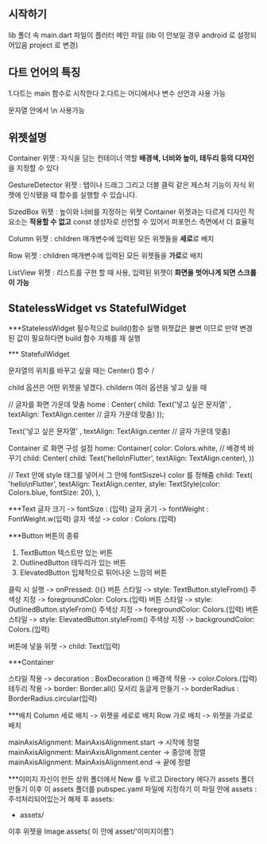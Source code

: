 ## 시작하기


lib 폴더 속 main.dart 파일이 플러터 메인 파일
(lib 이 안보일 경우 android 로 설정되어있음 project 로 변경)


## 다트 언어의 특징

1.다트는 main 함수로 시작한다 
2.다트는 어디에서나 변수 선언과 사용 가능


문자열 안에서 \n 사용가능

## 위젯설명

Container 위젯 : 자식을 담는 컨테이너 역할 **배경색, 너비와 높이, 테두리 등의 디자인**을 지정할 수 있다

GestureDetector 위젯 : 탭이나 드래그 그리고 더블 클릭 같은 제스처 기능이 자식 위젯에 인식됐을 때 함수를 실행할 수 있습니다.

SizedBox 위젯 : 높이와 너비를 지정하는 위젯 Container 위젯과는 다르게 디자인 적 요소는 **적용할 수 없고** const 생성자로 선언할 수 있어서 퍼포먼스 측면에서 더 효율적

Column 위젯 : children 매개변수에 입력된 모든 위젯들을 **세로**로 배치

Row 위젯 : children 매개변수에 입력된 모든 위젯들을 **가로**로 배치

ListView 위젯 : 리스트를 구현 할 때 사용, 입력된 위젯이 **화면을 벗어나게 되면 스크롤이 가능**


## StatelessWidget vs StatefulWidget

***StatelessWidget
필수적으로 build()함수 실행
위젯값은 불변 이므로 만약 변경된 값이 필요하다면 build 함수 자체를 재 실행

*** StatefulWidget

문자열의 위치를 바꾸고 싶을 때는 Center() 함수 / 

child 옵션은 어떤 위젯을 넣겠다.
childern 여러 옵션을 넣고 싶을 때 

// 글자를 화면 가운데 맞춤
home : Center(
  child: Text('넣고 싶은 문자열' , textAlign: TextAlign.center // 글자 가운데 맞춤)
));

Text('넣고 싶은 문자열' , textAlign: TextAlign.center // 글자 가운데 맞춤)


Container 로 화면 구성 설정 
home: Container(
  color: Colors.white, // 배경색 바꾸기 
  child: Center(
    child: Text('hello\nFlutter', textAlign: TextAlign.center),
  ))


// Text 안에 style 태그를 넣어서 그 안에 fontSisze나 color 를 정해줌 
child: Text(
    'hello\nFlutter',
    textAlign: TextAlign.center,
    style: TextStyle(color:  Colors.blue, fontSize: 20),
),

***Text
글자 크기 -> fontSize : (입력)
글자 굵기 -> fontWeight : FontWeight.w(입력)
글자 색상 -> color : Colors.(입력)

***Button 
버튼의 종류 
1) TextButton 텍스트만 있는 버튼
2) OutlinedButton 테두리가 있는 버튼
3) ElevatedButton 입체적으로 튀어나온 느낌의 버튼
   
클릭 시 실행 -> onPressed: (){}
버튼 스타일 -> style: TextButton.styleFrom()      주색상 지정 -> foregroundColor: Colors.(입력)
버튼 스타일 -> style: OutlinedButton.styleFrom()  주색상 지정 -> foregroundColor: Colors.(입력)
버튼 스타일 -> style: ElevatedButton.styleFrom()  주색상 지정 -> backgroundColor: Colors.(입력)

버튼에 넣을 위젯 -> child: Text(입력)

***Container

스타일 작용 -> decoration : BoxDecoration ()
배경색 작용 -> color.Colors.(입력)
테두리 작용 -> border: Border.all()
모서리 둥글게 만들기 -> borderRadius : BorderRadius.circular(입력)

***배치
Column 세로 배치 -> 위젯을 세로로 배치
Row  가로 배치 -> 위젯을 가로로 배치

mainAxisAlignment: MainAxisAlignment.start  ->  시작에 정렬
mainAxisAlignment: MainAxisAlignment.center ->  중앙에 정렬
mainAxisAlignment: MainAxisAlignment.end    ->  끝에 정렬

***이미지
자신이 만든 상위 폴더에서 New 를 누르고 Directory 에다가 assets 폴더 만들기
이후 이 assets 폴더를 pubspec.yaml 파일에 지정하기 이 파일 안에 assets : 주석처리되어있는거 해제 후
assets:
  - assets/

이후 위젯을 Image.assets( 이 안에 asset/'이미지이름') 





